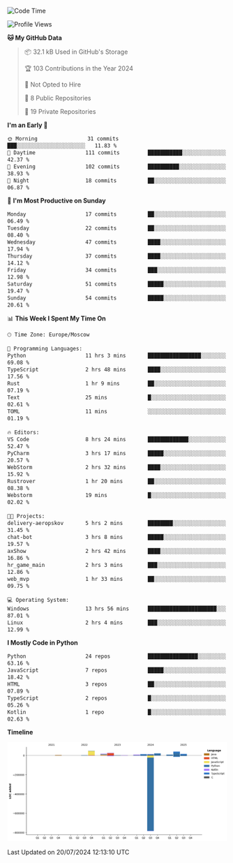 <!--START_SECTION:waka-->
![Code Time](http://img.shields.io/badge/Code%20Time-414%20hrs%2013%20mins-blue)

![Profile Views](http://img.shields.io/badge/Profile%20Views-2-blue)

**🐱 My GitHub Data** 

> 📦 32.1 kB Used in GitHub's Storage 
 > 
> 🏆 103 Contributions in the Year 2024
 > 
> 🚫 Not Opted to Hire
 > 
> 📜 8 Public Repositories 
 > 
> 🔑 19 Private Repositories 
 > 
**I'm an Early 🐤** 

```text
🌞 Morning                31 commits          ███░░░░░░░░░░░░░░░░░░░░░░   11.83 % 
🌆 Daytime                111 commits         ███████████░░░░░░░░░░░░░░   42.37 % 
🌃 Evening                102 commits         ██████████░░░░░░░░░░░░░░░   38.93 % 
🌙 Night                  18 commits          ██░░░░░░░░░░░░░░░░░░░░░░░   06.87 % 
```
📅 **I'm Most Productive on Sunday** 

```text
Monday                   17 commits          ██░░░░░░░░░░░░░░░░░░░░░░░   06.49 % 
Tuesday                  22 commits          ██░░░░░░░░░░░░░░░░░░░░░░░   08.40 % 
Wednesday                47 commits          ████░░░░░░░░░░░░░░░░░░░░░   17.94 % 
Thursday                 37 commits          ████░░░░░░░░░░░░░░░░░░░░░   14.12 % 
Friday                   34 commits          ███░░░░░░░░░░░░░░░░░░░░░░   12.98 % 
Saturday                 51 commits          █████░░░░░░░░░░░░░░░░░░░░   19.47 % 
Sunday                   54 commits          █████░░░░░░░░░░░░░░░░░░░░   20.61 % 
```


📊 **This Week I Spent My Time On** 

```text
🕑︎ Time Zone: Europe/Moscow

💬 Programming Languages: 
Python                   11 hrs 3 mins       █████████████████░░░░░░░░   69.08 % 
TypeScript               2 hrs 48 mins       ████░░░░░░░░░░░░░░░░░░░░░   17.56 % 
Rust                     1 hr 9 mins         ██░░░░░░░░░░░░░░░░░░░░░░░   07.19 % 
Text                     25 mins             █░░░░░░░░░░░░░░░░░░░░░░░░   02.61 % 
TOML                     11 mins             ░░░░░░░░░░░░░░░░░░░░░░░░░   01.19 % 

🔥 Editors: 
VS Code                  8 hrs 24 mins       █████████████░░░░░░░░░░░░   52.47 % 
PyCharm                  3 hrs 17 mins       █████░░░░░░░░░░░░░░░░░░░░   20.57 % 
WebStorm                 2 hrs 32 mins       ████░░░░░░░░░░░░░░░░░░░░░   15.92 % 
Rustrover                1 hr 20 mins        ██░░░░░░░░░░░░░░░░░░░░░░░   08.38 % 
Webstorm                 19 mins             █░░░░░░░░░░░░░░░░░░░░░░░░   02.02 % 

🐱‍💻 Projects: 
delivery-aeropskov       5 hrs 2 mins        ████████░░░░░░░░░░░░░░░░░   31.45 % 
chat-bot                 3 hrs 8 mins        █████░░░░░░░░░░░░░░░░░░░░   19.57 % 
axShow                   2 hrs 42 mins       ████░░░░░░░░░░░░░░░░░░░░░   16.86 % 
hr_game_main             2 hrs 3 mins        ███░░░░░░░░░░░░░░░░░░░░░░   12.86 % 
web_mvp                  1 hr 33 mins        ██░░░░░░░░░░░░░░░░░░░░░░░   09.75 % 

💻 Operating System: 
Windows                  13 hrs 56 mins      ██████████████████████░░░   87.01 % 
Linux                    2 hrs 4 mins        ███░░░░░░░░░░░░░░░░░░░░░░   12.99 % 
```

**I Mostly Code in Python** 

```text
Python                   24 repos            ████████████████░░░░░░░░░   63.16 % 
JavaScript               7 repos             █████░░░░░░░░░░░░░░░░░░░░   18.42 % 
HTML                     3 repos             ██░░░░░░░░░░░░░░░░░░░░░░░   07.89 % 
TypeScript               2 repos             █░░░░░░░░░░░░░░░░░░░░░░░░   05.26 % 
Kotlin                   1 repo              █░░░░░░░░░░░░░░░░░░░░░░░░   02.63 % 
```



**Timeline**

![Lines of Code chart](https://raw.githubusercontent.com/adlemx/adlemx/main/assets/bar_graph.png)


 Last Updated on 20/07/2024 12:13:10 UTC
<!--END_SECTION:waka-->

